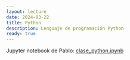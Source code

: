 ```yaml
---
layout: lecture
date: 2024-03-22
title: Python
description: Lenguaje de programación Python
ready: true
---
```



Jupyter notebook de Pablo:  [clase_python.ipynb](./clase_python.ipynb)
